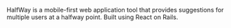 HalfWay is a mobile-first web application tool that provides suggestions for multiple users at a halfway point. 
Built using React on Rails. 

